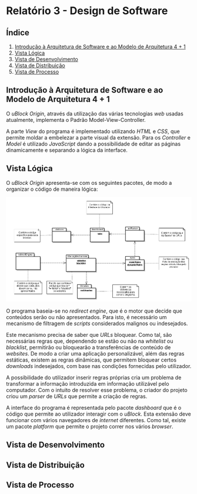 # Relatório 3 - Design de Software

## Índice
1. [Introdução à Arquitetura de Software e ao Modelo de Arquitetura 4 + 1](#introducao)
1. [Vista Lógica](#logica)
1. [Vista de Desenvolvimento](#desenvolvimento)
1. [Vista de Distribuição](#deployment)
1. [Vista de Processo](#processo)

## Introdução à Arquitetura de Software e ao Modelo de Arquitetura 4 + 1

O *uBlock Origin*, através da utilização das várias tecnologias *web* usadas atualmente, implementa o Padrão Model-View-Controller.

A parte *View* do programa é implementado utilizando *HTML* e *CSS*, que permite moldar a embelezar a parte visual da extensão. Para os *Controller* e *Model* é utilizado *JavaScript* dando a possibilidade de editar as páginas dinamicamente e separando a lógica da interface.

## Vista Lógica

O *uBlock Origin* apresenta-se com os seguintes pacotes, de modo a organizar o código de maneira lógica:

![Diagrama da Vista Lógica](logical-view.png)


O programa baseia-se no *redirect engine*, que é o motor que decide que conteúdos serão ou não apresentados. Para isto, é necessário um mecanismo de filtragem de *scripts* considerados malignos ou indesejados.

Este mecanismo precisa de saber que *URLs* bloquear. Como tal, são necessárias regras que, dependendo se estão ou não na *whitelist* ou *blacklist*, permitirão ou bloquearão a transferências de conteúdo de *websites*. De modo a criar uma aplicação personalizável, além das regras estáticas, existem as regras dinâmicas, que permitem bloquear certos *downloads* indesejados, com base nas condições fornecidas pelo utilizador.

A possibilidade do utilizador inserir regras próprias cria um problema de transformar a informação introduzida em informação utilizável pelo computador. Com o intuito de resolver esse problema, o criador do projeto criou um *parser* de *URLs* que permite a criação de regras.

A interface do programa é representada pelo pacote *dashboard* que é o código que permite ao utilizador interagir com o *uBlock*. Esta extensão deve funcionar com vários navegadores de *internet* diferentes. Como tal, existe um pacote *platform* que permite o projeto correr nos vários *browser*.

## Vista de Desenvolvimento

## Vista de Distribuição

## Vista de Processo
